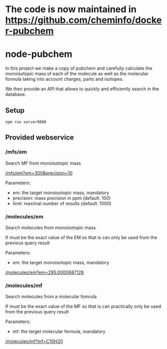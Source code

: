 # The code is now maintained in https://github.com/cheminfo/docker-pubchem

# node-pubchem

In this project we make a copy of pubchem and carefully calculate the monoisotopic mass of each of the molecule as well as the molecular formula taking into account charges, parts and isotopes.

We then provide an API that allows to quickly and efficiently search in the database.

## Setup

`npm run server8080`

## Provided webservice

### /mfs/em

Search MF from monoisotopic mass

[/mfs/em?em=300&precision=10](/mfs/em?em=300&precision=10)

Parameters:

- em: the target monoisotopic mass, mandatory
- precision: mass precision in ppm (default: 100)
- limit: maximal number of results (default: 1000)

### /molecules/em

Search molecules from monoisotopic mass

If must be the exact value of the EM so that is can only be used from the previous query result

Parameters:

- em: the target monoisotopic mass, mandatory

[/molecules/em?em=295.0000687128](molecules/em?em=295.0000687128)

### /molecules/mf

Search molecules from a molecular fomrula

If must be the exact value of the MF so that is can practically only be used from the previous query result

Parameters:

- mf: the target molecular formula, mandatory

[/molecules/mf?mf=C10H20](/molecules/mf?mf=C10H20)
